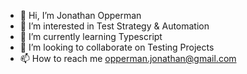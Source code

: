 - 👋 Hi, I’m Jonathan Opperman
- 👀 I’m interested in Test Strategy & Automation
- 🌱 I’m currently learning Typescript
- 💞️ I’m looking to collaborate on Testing Projects
- 📫 How to reach me opperman.jonathan@gmail.com

<!---
jcopperman/jcopperman is a ✨ special ✨ repository because its `README.md` (this file) appears on your GitHub profile.
You can click the Preview link to take a look at your changes.
--->
